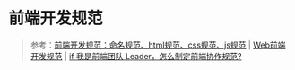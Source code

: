 <!--
 * @Description: 前端开发规范总结
 * @Date: 2019-08-10 01:46:28
 * @LastEditors: phoebus
 * @LastEditTime: 2019-08-28 09:34:50
 -->
# 前端开发规范

> 参考：[前端开发规范：命名规范、html规范、css规范、js规范](https://juejin.im/post/592d4a5b0ce463006b43b6da) | [Web前端开发规范](https://www.cnblogs.com/binperson/p/5601651.html) | [if 我是前端团队 Leader，怎么制定前端协作规范?](https://juejin.im/post/5d3a7134f265da1b5d57f1ed)
